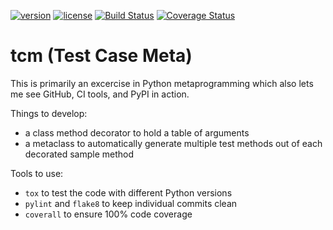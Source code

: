 [![version](https://img.shields.io/badge/version-1.0.1-blue.svg)](./CHANGELOG.md)
[![license](https://img.shields.io/badge/license-MIT-blue.svg)](./LICENSE.md)
[![Build Status](https://travis-ci.org/elliptical/tcm.svg?branch=develop)](https://travis-ci.org/elliptical/tcm)
[![Coverage Status](https://coveralls.io/repos/github/elliptical/tcm/badge.svg?branch=develop)](https://coveralls.io/github/elliptical/tcm?branch=develop)

# tcm (Test Case Meta)
This is primarily an excercise in Python metaprogramming which also lets me see GitHub, CI tools, and PyPI in action.

Things to develop:

- a class method decorator to hold a table of arguments
- a metaclass to automatically generate multiple test methods out of each decorated sample method

Tools to use:

- `tox` to test the code with different Python versions
- `pylint` and `flake8` to keep individual commits clean
- `coverall` to ensure 100% code coverage
